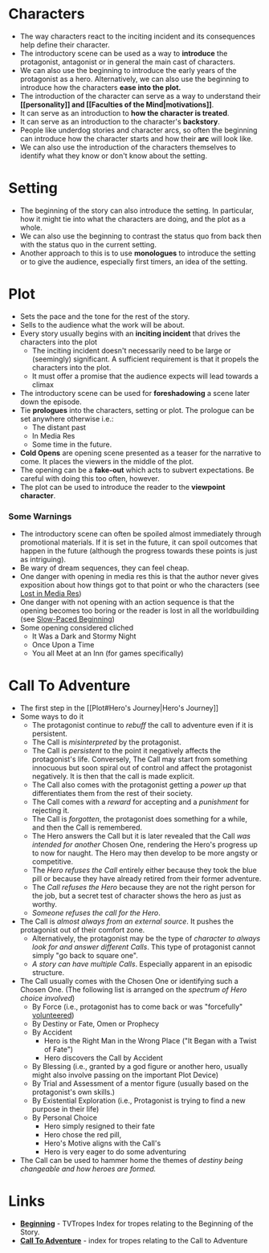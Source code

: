 # Characters
* The way characters react to the inciting incident and its consequences help define their character.
* The introductory scene can be used as a way to **introduce** the protagonist, antagonist or in general the main cast of characters.
* We can also use the beginning to introduce the early years of the protagonist as a hero. Alternatively, we can also use the beginning to introduce how the characters **ease into the plot.**
* The introduction of the character can serve as a way to understand their **[[personality]] and [[Faculties of the Mind|motivations]]**. 
* It can serve as an introduction to **how the character is treated**.
* It can serve as an introduction to the character's **backstory**. 
* People like underdog stories and character arcs, so often the beginning can introduce how the character starts and how their **arc** will look like.
* We can also use the introduction of the characters themselves to identify what they know or don't know about the setting.
# Setting
* The beginning of the story can also introduce the setting. In particular, how it might tie into what the characters are doing, and the plot as a whole.
* We can also use the beginning to contrast the status quo from back then with the status quo in the current setting.
* Another approach to this is to use **monologues** to introduce the setting or to give the audience, especially first timers, an idea of the setting.
# Plot
* Sets the pace and the tone for the rest of the story. 
* Sells to the audience what the work will be about.
* Every story usually begins with an **inciting incident** that drives the characters into the plot
	* The inciting incident doesn't necessarily need to be large or (seemingly) significant. A sufficient requirement is that it propels the characters into the plot.
	* It must offer a promise that the audience expects will lead towards a climax
* The introductory scene can be used for **foreshadowing** a scene later down the episode.
* Tie **prologues** into the characters, setting or plot. The prologue can be set anywhere otherwise i.e.:
	* The distant past 
	* In Media Res
	* Some time in the future.
* **Cold Opens** are opening scene presented as a teaser for the narrative to come. It places the viewers in the middle of the plot.
* The opening can be a **fake-out** which acts to subvert expectations. Be careful with doing this too often, however.
* The plot can be used to introduce the reader to the **viewpoint character**. 
### Some Warnings
* The introductory scene can often be spoiled almost immediately through promotional materials. If it is set in the future, it can spoil outcomes that happen in the future (although the progress towards these points is just as intriguing).
* Be wary of dream sequences, they can feel cheap. 
* One danger with opening in media res this is that the author never gives exposition about how things got to that point or who the characters (see[ Lost in Media Res](https://tvtropes.org/pmwiki/pmwiki.php/Main/LostInMediasRes))
* One danger with not opening with an action sequence is that the opening becomes too boring or the reader is lost in all the worldbuilding (see [Slow-Paced Beginning](https://tvtropes.org/pmwiki/pmwiki.php/Main/SlowPacedBeginning))
* Some opening considered cliched
	* It Was a Dark and Stormy Night
	* Once Upon a Time
	* You all Meet at an Inn (for games specifically)
# Call To Adventure
* The first step in the [[Plot#Hero's Journey|Hero's Journey]] 
* Some ways to do it
	* The protagonist continue to *rebuff* the call to adventure even if it is persistent.
	* The Call is *misinterpreted* by the protagonist.
	* The Call is *persistent* to the point it negatively affects the protagonist's life. Conversely, The Call may start from something innocuous but soon spiral out of control and affect the protagonist negatively. It is then that the call is made explicit.
	* The Call also comes with the protagonist getting a *power up* that differentiates them from the rest of their society.
	* The Call comes with a *reward* for accepting and a *punishment* for rejecting it. 
	* The Call is *forgotten*, the protagonist does something for a while, and then the Call is remembered.
	* The Hero answers the Call but it is later revealed that the Call *was intended for another* Chosen One, rendering the Hero's progress up to now for naught. The Hero may then develop to be more angsty or competitive.
	* The *Hero refuses the Call* entirely either because they took the blue pill or because they have already retired from their former adventure.
	* The *Call refuses the Hero* because they are not the right person for the job, but a secret test of character shows the hero as just as worthy.
	* *Someone refuses the call for the Hero*.
* The Call is *almost always from an external source*. It pushes the protagonist out of their comfort zone.
	* Alternatively, the protagonist may be the type of *character to always look for and answer different Calls*. This type of protagonist cannot simply "go back to square one".
	* *A story can have multiple Calls*. Especially apparent in an episodic structure. 
* The Call usually comes with the Chosen One or identifying such a Chosen One. (The following list is arranged on the *spectrum of Hero choice involved*)
	* By Force (i.e., protagonist has to come back or was "forcefully" [volunteered](https://tvtropes.org/pmwiki/pmwiki.php/Main/GotVolunteered))
	* By Destiny or Fate, Omen or Prophecy
	* By Accident 
		* Hero is the Right Man in the Wrong Place ("It Began with a Twist of Fate")
		* Hero discovers the Call by Accident
	* By Blessing (i.e., granted by a god figure or another hero, usually might also involve passing on the important Plot Device)
	* By Trial and Assessment of a mentor figure (usually based on the protagonist's own skills.)
	* By Existential Exploration (i.e., Protagonist is trying to find a new purpose in their life)
	* By Personal Choice 
		* Hero simply resigned to their fate
		* Hero chose the red pill, 
		* Hero's Motive aligns with the Call's
		* Hero is very eager to do some adventuring 
* The Call can be used to hammer home the themes of *destiny being changeable and how heroes are formed.*

# Links
* **[Beginning](https://tvtropes.org/pmwiki/pmwiki.php/Main/BeginningTropes)**  - TVTropes Index for tropes relating to the Beginning of the Story.
* **[Call To Adventure](https://tvtropes.org/pmwiki/pmwiki.php/Main/CallToAdventure)** - index for tropes relating to the Call to Adventure